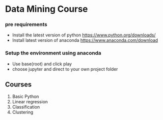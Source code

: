 # Data Mining Course

### pre requirements

 - Install the latest version of python https://www.python.org/downloads/
 - Install latest version of anaconda https://www.anaconda.com/download

### Setup the environment using anaconda

 - Use base(root) and click play
 - choose jupyter and direct to your own project folder

## Courses

 1. Basic Python
 2. Linear regression
 3. Classification
 4. Clustering
 

 
 
